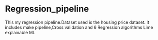 # Regression_pipeline
This my regression pipeline.Dataset used is the housing price dataset.
It includes make pipeline,Cross validation and 6 Regression algorithms
Lime explainable ML
